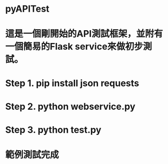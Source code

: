 # pyAPITest

# 這是一個剛開始的API測試框架，並附有一個簡易的Flask service來做初步測試。

# Step 1. pip install json requests
# Step 2. python webservice.py
# Step 3. python test.py

# 範例測試完成
